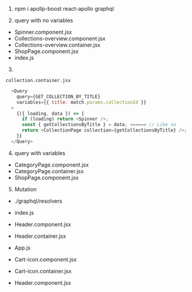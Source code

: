 1. npm i apollp-boost react-apollo graphql

2. query with no variables

- Spinner.component.jsx
- Collections-overview.component.jsx
- Collections-overview.container.jsx
- ShopPage.component.jsx
- index.js

3. 
`collection.container.jsx`
```js
  <Query
    query={GET_COLLECTION_BY_TITLE}
    variables={‌{ title: match.params.collectionId }}
  >
    {({ loading, data }) => {
      if (loading) return <Spinner />;
      const { getCollectionsByTitle } = data; <===== // Like so
      return <CollectionPage collection={getCollectionsByTitle} />;
    }}
  </Query>
```

4. query with variables

- CategoryPage.component.jsx
- CategoryPage.container.jsx
- ShopPage.component.jsx

5. Mutation

- ./graphql/resolvers
- index.js

- Header.component.jsx
- Header.container.jsx

- App.js

- Cart-icon.component.jsx
- Cart-icon.container.jsx

- Header.component.jsx